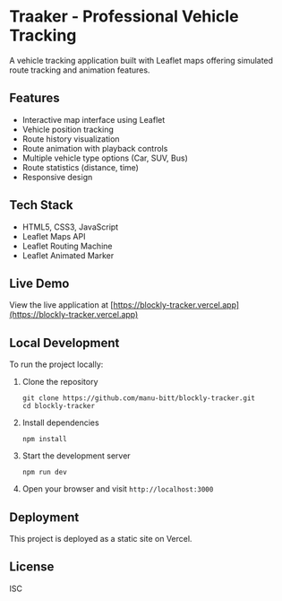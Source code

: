 # Traaker - Professional Vehicle Tracking

A vehicle tracking application built with Leaflet maps offering simulated route tracking and animation features.

## Features

- Interactive map interface using Leaflet
- Vehicle position tracking
- Route history visualization
- Route animation with playback controls
- Multiple vehicle type options (Car, SUV, Bus)
- Route statistics (distance, time)
- Responsive design

## Tech Stack

- HTML5, CSS3, JavaScript
- Leaflet Maps API
- Leaflet Routing Machine
- Leaflet Animated Marker

## Live Demo

View the live application at [https://blockly-tracker.vercel.app](https://blockly-tracker.vercel.app)

## Local Development

To run the project locally:

1. Clone the repository
   ```
   git clone https://github.com/manu-bitt/blockly-tracker.git
   cd blockly-tracker
   ```

2. Install dependencies
   ```
   npm install
   ```

3. Start the development server
   ```
   npm run dev
   ```

4. Open your browser and visit `http://localhost:3000`

## Deployment

This project is deployed as a static site on Vercel.

## License

ISC 